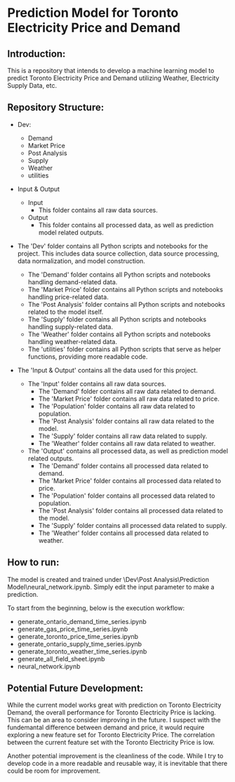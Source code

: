 # Prediction Model for Toronto Electricity Price and Demand
## Introduction:
This is a repository that intends to develop a machine learning model to predict Toronto Electricity Price and Demand utilizing Weather, Electricity Supply Data, etc. 

## Repository Structure:
* Dev:
  * Demand
  * Market Price
  * Post Analysis
  * Supply
  * Weather
  * utilities
* Input & Output
  * Input
    * This folder contains all raw data sources.
  * Output
    * This folder contains all processed data, as well as prediction model related outputs. 

* The 'Dev' folder contains all Python scripts and notebooks for the project. This includes data source collection, data source processing, data normalization, and model construction.
  * The 'Demand' folder contains all Python scripts and notebooks handling demand-related data.
  * The 'Market Price' folder contains all Python scripts and notebooks handling price-related data.
  * The 'Post Analysis' folder contains all Python scripts and notebooks related to the model itself.
  * The 'Supply' folder contains all Python scripts and notebooks handling supply-related data.
  * The 'Weather' folder contains all Python scripts and notebooks handling weather-related data.
  * The 'utilities' folder contains all Python scripts that serve as helper functions, providing more readable code.
* The 'Input & Output' contains all the data used for this project.
  * The 'Input' folder contains all raw data sources.
    * The 'Demand' folder contains all raw data related to demand.
    * The 'Market Price' folder contains all raw data related to price.
    * The 'Population' folder contains all raw data related to population.
    * The 'Post Analysis' folder contains all raw data related to the model.
    * The 'Supply' folder contains all raw data related to supply.
    * The 'Weather' folder contains all raw data related to weather. 
  * The 'Output' contains all processed data, as well as prediction model related outputs. 
    * The 'Demand' folder contains all processed data related to demand.
    * The 'Market Price' folder contains all processed data related to price.
    * The 'Population' folder contains all processed data related to population.
    * The 'Post Analysis' folder contains all processed data related to the model.
    * The 'Supply' folder contains all processed data related to supply.
    * The 'Weather' folder contains all processed data related to weather. 

## How to run:
The model is created and trained under \Dev\Post Analysis\Prediction Model\neural_network.ipynb.
Simply edit the input parameter to make a prediction. 

To start from the beginning, below is the execution workflow:
* generate_ontario_demand_time_series.ipynb
* generate_gas_price_time_series.ipynb
* generate_toronto_price_time_series.ipynb
* generate_ontario_supply_time_series.ipynb
* generate_toronto_weather_time_series.ipynb
* generate_all_field_sheet.ipynb
* neural_network.ipynb

## Potential Future Development:
While the current model works great with prediction on Toronto Electricity Demand, the overall performance for Toronto Electricity Price is lacking. This can be an area to consider improving in the future. I suspect with the fundemantal difference between demand and price, it would require exploring a new feature set for Toronto Electricity Price. The correlation between the current feature set with the Toronto Electricity Price is low. 

Another potential improvement is the cleanliness of the code. While I try to develop code in a more readable and reusable way, it is inevitable that there could be room for improvement. 
